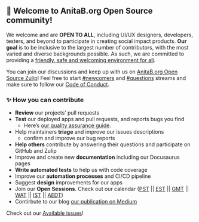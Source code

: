 ## 🤗 Welcome to **AnitaB.org Open Source** community!

We welcome and are **OPEN TO ALL**, including UI/UX designers, developers, testers, and beyond to participate in creating social impact products. **Our goal** is to be inclusive to the largest number of contributors, with the most varied and diverse backgrounds possible. As such, we are committed to providing a [friendly, safe and welcoming environment for all](https://opensource.com/article/21/8/beginner-open-source-community).

You can join our discussions and keep up with us on [AnitaB.org Open Source Zulip](https://anitab-org.zulipchat.com/)! Feel free to start [#newcomers](https://anitab-org.zulipchat.com/#narrow/stream/223071-newcomers) and [#questions](https://anitab-org.zulipchat.com/#narrow/stream/223070-questions) streams and make sure to follow our [Code of Conduct](https://github.com/anitab-org/anitab-org.github.io/blob/develop/docs/code_of_conduct.md).

### ✨ How you can contribute

* **Review** our projects’ pull requests
* **Test** our deployed apps and pull requests, and reports bugs you find
    * Here’s [our quality assurance guide](https://github.com/anitab-org/documentation/blob/master/quality-assurance.md).
* Help maintainers **triage** and improve our issues descriptions
    * confirm and improve our bug reports
* **Help others** contribute by answering their questions and participate on GitHub and Zulip
* Improve and create new **documentation** including our Docusaurus pages 
* **Write automated tests** to help us with code coverage
* Improve our **automation processes** and CI/CD pipeline
* Suggest **design** improvements for our apps
* Join our **Open Sessions**. Check out our calendar ([PST](https://calendar.google.com/calendar/embed?src=sh10tv3mtfve62somg9nngp9tg%40group.calendar.google.com&ctz=America/Los_Angeles) || [EST](https://calendar.google.com/calendar/embed?src=sh10tv3mtfve62somg9nngp9tg%40group.calendar.google.com&ctz=America/New_York) || [GMT](https://calendar.google.com/calendar/embed?src=sh10tv3mtfve62somg9nngp9tg%40group.calendar.google.com&ctz=GMT) || [WAT](https://calendar.google.com/calendar/embed?src=sh10tv3mtfve62somg9nngp9tg%40group.calendar.google.com&ctz=Africa/Lagos) || [IST](https://calendar.google.com/calendar/embed?src=sh10tv3mtfve62somg9nngp9tg%40group.calendar.google.com&ctz=Asia/Colombo) || [AEDT](https://calendar.google.com/calendar/embed?src=sh10tv3mtfve62somg9nngp9tg%40group.calendar.google.com&ctz=Australia/Sydney))
* Contirbute to our blog [our publication on Medium](https://medium.com/anitab-org-open-source)


Check out our [Available issues](https://github.com/search?q=org%3Aanitab-org+is%3Aopen+label%3A%22Status%3A+Available%22+&type=issues)!
